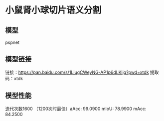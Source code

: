 # 小鼠肾小球切片语义分割

## 模型
pspnet

## 模型链接
链接：https://pan.baidu.com/s/1LiugCWeyNG-AP1p6dLKljg?pwd=xtdk 
提取码：xtdk 

## 模型性能
迭代次数1600
（1200次时最佳）aAcc: 99.0900  mIoU: 78.9900  mAcc: 84.2500
